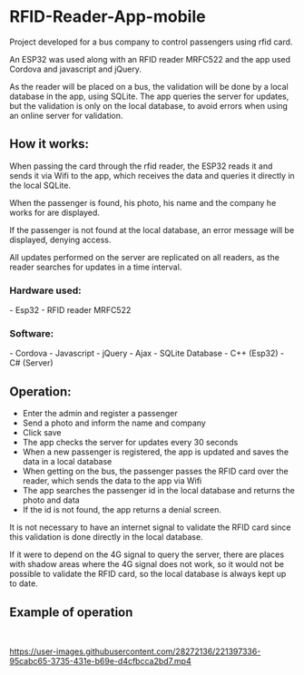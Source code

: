 # RFID-Reader-App-mobile

Project developed for a bus company to control passengers using rfid card.

An ESP32 was used along with an RFID reader MRFC522 and the app used Cordova and javascript and jQuery.

As the reader will be placed on a bus, the validation will be done by a local database in the app, using SQLite. The app queries the server for updates, but the validation is only on the local database, to avoid errors when using an online server for validation.

<h2>How it works:</h2>

When passing the card through the rfid reader, the ESP32 reads it and sends it via Wifi to the app, which receives the data and queries it directly in the local SQLite.

When the passenger is found, his photo, his name and the company he works for are displayed.

If the passenger is not found at the local database, an error message will be displayed, denying access.

All updates performed on the server are replicated on all readers, as the reader searches for updates in a time interval.

<h3>Hardware used:</h3>
- Esp32
- RFID reader MRFC522

<h3>Software:</h3>
- Cordova
- Javascript
- jQuery
- Ajax
- SQLite Database
- C++ (Esp32)
- C# (Server)

<h2>Operation:</h2>

- Enter the admin and register a passenger
- Send a photo and inform the name and company
- Click save
- The app checks the server for updates every 30 seconds
- When a new passenger is registered, the app is updated and saves the data in a local database
- When getting on the bus, the passenger passes the RFID card over the reader, which sends the data to the app via Wifi
- The app searches the passenger id in the local database and returns the photo and data
- If the id is not found, the app returns a denial screen.

It is not necessary to have an internet signal to validate the RFID card since this validation is done directly in the local database.

If it were to depend on the 4G signal to query the server, there are places with shadow areas where the 4G signal does not work, so it would not be possible to validate the RFID card, so the local database is always kept up to date.

<h2>Example of operation</h2>
<br>

https://user-images.githubusercontent.com/28272136/221397336-95cabc65-3735-431e-b69e-d4cfbcca2bd7.mp4

